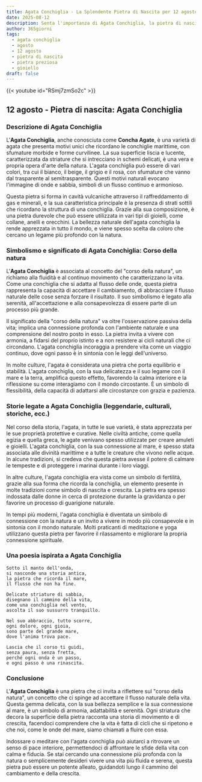 ```yaml
---
title: Agata Conchiglia - La Splendente Pietra di Nascita per 12 agosto
date: 2025-08-12
description: Senta l'importanza di Agata Conchiglia, la pietra di nascita di 12 agosto che simboleggia Corso della natura. Lasci che la sua bellezza e il suo significato illuminino la sua giornata.
author: 365giorni
tags:
  - agata conchiglia
  - agosto
  - 12 agosto
  - pietra di nascita
  - pietra preziosa
  - gioiello
draft: false
---
```


{{< youtube id="RSmj7zmSo2c" >}}

## 12 agosto - Pietra di nascita: Agata Conchiglia

### Descrizione di Agata Conchiglia

L'**Agata Conchiglia**, anche conosciuta come **Concha Agate**, è una varietà di agata che presenta motivi unici che ricordano le conchiglie marittime, con sfumature morbide e forme curvilinee. La sua superficie liscia e lucente, caratterizzata da striature che si intrecciano in schemi delicati, è una vera e propria opera d'arte della natura. L'agata conchiglia può essere di vari colori, tra cui il bianco, il beige, il grigio e il rosa, con sfumature che vanno dal trasparente al semitrasparente. Questi motivi naturali evocano l'immagine di onde e sabbia, simboli di un flusso continuo e armonioso.

Questa pietra si forma in cavità vulcaniche attraverso il raffreddamento di gas e minerali, e la sua caratteristica principale è la presenza di strati sottili che ricordano la struttura di una conchiglia. Grazie alla sua composizione, è una pietra durevole che può essere utilizzata in vari tipi di gioielli, come collane, anelli e orecchini. La bellezza naturale dell'agata conchiglia la rende apprezzata in tutto il mondo, e viene spesso scelta da coloro che cercano un legame più profondo con la natura.

### Simbolismo e significato di Agata Conchiglia: Corso della natura

L'**Agata Conchiglia** è associata al concetto del "corso della natura", un richiamo alla fluidità e al continuo movimento che caratterizzano la vita. Come una conchiglia che si adatta al flusso delle onde, questa pietra rappresenta la capacità di accettare il cambiamento, di abbracciare il flusso naturale delle cose senza forzare il risultato. Il suo simbolismo è legato alla serenità, all'accettazione e alla consapevolezza di essere parte di un processo più grande.

Il significato della "corso della natura" va oltre l'osservazione passiva della vita; implica una connessione profonda con l'ambiente naturale e una comprensione del nostro posto in esso. La pietra invita a vivere con armonia, a fidarsi del proprio istinto e a non resistere ai cicli naturali che ci circondano. L'agata conchiglia incoraggia a prendere vita come un viaggio continuo, dove ogni passo è in sintonia con le leggi dell'universo.

In molte culture, l'agata è considerata una pietra che porta equilibrio e stabilità. L'agata conchiglia, con la sua delicatezza e il suo legame con il mare e la terra, amplifica questo effetto, favorendo la calma interiore e la riflessione su come interagiamo con il mondo circostante. È un simbolo di flessibilità, della capacità di adattarsi alle circostanze con grazia e pazienza.

### Storie legate a Agata Conchiglia (leggendarie, culturali, storiche, ecc.)

Nel corso della storia, l'agata, in tutte le sue varietà, è stata apprezzata per le sue proprietà protettive e curative. Nelle civiltà antiche, come quella egizia e quella greca, le agate venivano spesso utilizzate per creare amuleti e gioielli. L'agata conchiglia, con la sua connessione al mare, è spesso stata associata alle divinità marittime e a tutte le creature che vivono nelle acque. In alcune tradizioni, si credeva che questa pietra avesse il potere di calmare le tempeste e di proteggere i marinai durante i loro viaggi.

In altre culture, l'agata conchiglia era vista come un simbolo di fertilità, grazie alla sua forma che ricorda la conchiglia, un elemento presente in molte tradizioni come simbolo di nascita e crescita. La pietra era spesso indossata dalle donne in cerca di protezione durante la gravidanza o per favorire un processo di guarigione naturale.

In tempi più moderni, l'agata conchiglia è diventata un simbolo di connessione con la natura e un invito a vivere in modo più consapevole e in sintonia con il mondo naturale. Molti praticanti di meditazione e yoga utilizzano questa pietra per favorire il rilassamento e migliorare la propria connessione spirituale.

### Una poesia ispirata a Agata Conchiglia

```
Sotto il manto dell'onda,
si nasconde una storia antica,
la pietra che ricorda il mare,
il flusso che non ha fine.

Delicate striature di sabbia,
disegnano il cammino della vita,
come una conchiglia nel vento,
ascolta il suo sussurro tranquillo.

Nel suo abbraccio, tutto scorre,
ogni dolore, ogni gioia,
sono parte del grande mare,
dove l'anima trova pace.

Lascia che il corso ti guidi,
senza paura, senza fretta,
perché ogni onda è un passo,
e ogni passo è una rinascita.
```

### Conclusione

L'**Agata Conchiglia** è una pietra che ci invita a riflettere sul "corso della natura", un concetto che ci spinge ad accettare il flusso naturale della vita. Questa gemma delicata, con la sua bellezza semplice e la sua connessione al mare, è un simbolo di armonia, adattabilità e serenità. Ogni striatura che decora la superficie della pietra racconta una storia di movimento e di crescita, facendoci comprendere che la vita è fatta di cicli che si ripetono e che noi, come le onde del mare, siamo chiamati a fluire con essa.

Indossare o meditare con l'agata conchiglia può aiutarci a ritrovare un senso di pace interiore, permettendoci di affrontare le sfide della vita con calma e fiducia. Se stai cercando una connessione più profonda con la natura o semplicemente desideri vivere una vita più fluida e serena, questa pietra può essere un potente alleato, guidandoti lungo il cammino del cambiamento e della crescita.